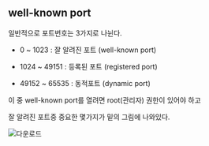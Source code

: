 ## well-known port

일반적으로 포트번호는 3가지로 나뉜다.

- 0 ~ 1023 : 잘 알려진 포트 (well-known port)

- 1024 ~ 49151 : 등록된 포트 (registered port)

- 49152 ~ 65535 : 동적포트 (dynamic port)

이 중 well-known port를 열려면 root(관리자) 권한이 있어야 하고 

잘 알려진 포트중 중요한 몇가지가 밑의 그림에 나와있다.




![다운로드](https://user-images.githubusercontent.com/67998815/188351677-656dba96-e1ed-4035-aa11-4003756b2fb1.png)
